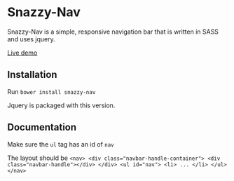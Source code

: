 # Snazzy-Nav

Snazzy-Nav is a simple, responsive navigation bar that is written in SASS and uses jquery.

<a href="http://ben-powley.github.io/Snazzy-Nav/">Live demo</a>

## Installation

Run `bower install snazzy-nav`


Jquery is packaged with this version.


## Documentation

Make sure the `ul` tag has an id of `nav`

The layout should be `<nav> <div class="navbar-handle-container"> <div class="navbar-handle"></div> </div> <ul id="nav"> <li> ... </li> </ul> </nav>`
